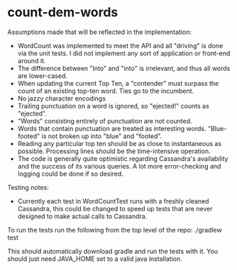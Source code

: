 # count-dem-words

Assumptions made that will be reflected in the implementation:
* WordCount was implemented to meet the API and all "driving" is done via the unit tests. I did not implement any sort of application or front-end around it.
* The difference between "Into" and "into" is irrelevant, and thus all words are lower-cased.
* When updating the current Top Ten, a "contender" must surpass the count of an existing top-ten word. Ties go to the incumbent.
* No jazzy character encodings
* Trailing punctuation on a word is ignored, so "ejected!" counts as "ejected".
* "Words" consisting entirely of punctuation are not counted.
* Words that contain punctuation are treated as interesting words. "Blue-footed" is not broken up into "blue" and "footed".
* Reading any particular top ten should be as close to instantaneous as possible. Processing lines should be the time-intensive operation.
* The code is generally quite optimistic regarding Cassandra's availability and the success of its various queries. A lot more error-checking and logging could be done if so desired.

Testing notes:
* Currently each test in WordCountTest runs with a freshly cleaned Cassandra, this could be changed to speed up tests that are never designed to make actual calls to Cassandra.

To run the tests run the following from the top level of the repo:
./gradlew test

This should automatically download gradle and run the tests with it. You should just need JAVA_HOME set to a valid java installation.
